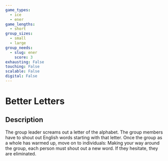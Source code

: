 ```yaml
---
game_types:
  - ice
  - ener
game_lengths:
  - short
group_sizes:
  - small
  - large
group_needs:
  - slug: ener
    score: 3
exhausting: False
touching: False
scalable: False
digital: False
---
```

# Better Letters

## Description
The group leader screams out a letter of the alphabet. The group members have to shout out English words starting with that letter. Once the group as a whole has warmed up, move on to individuals: Making your way around the group, each person must shout out a new word. If they hesitate, they are eliminated.
